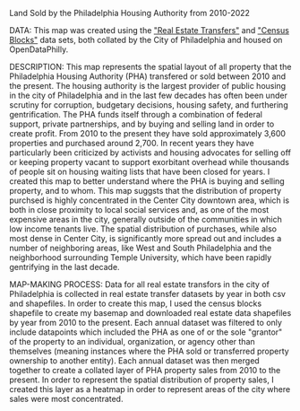 Land Sold by the Philadelphia Housing Authority from 2010-2022

DATA: 
This map was created using the ["Real Estate Transfers"]([url (https://www.opendataphilly.org/dataset/real-estate-transfers)) and ["Census Blocks"]([url](https://www.opendataphilly.org/dataset/census-blocks)) data sets, both collated by the City of Philadelphia and housed on OpenDataPhilly.

DESCRIPTION:
This map represents the spatial layout of all property that the Philadelphia Housing Authority (PHA) transfered or sold between 2010 and the present. The housing authority is the largest provider of public housing in the city of Philadelphia and in the last few decades has often been under scrutiny for corruption, budgetary decisions, housing safety, and furthering gentrification. The PHA funds itself through a combination of federal support, private partnerships, and by buying and selling land in order to create profit. From 2010 to the present they have sold approximately 3,600 properties and purchased around 2,700. In recent years they have particularly been criticized by activists and housing advocates for selling off or keeping property vacant to support exorbitant overhead while thousands of people sit on housing waiting lists that have been closed for years. I created this map to better understand where the PHA is buying and selling property, and to whom. This map suggsts that the distribution of property purchsed is highly concentrated in the Center City downtown area, which is both in close proximity to local social services and, as one of the most expensive areas in the city, generally outside of the communities in which low income tenants live. The spatial distribution of purchases, while also most dense in Center City, is significantly more spread out and includes a number of neighboring areas, like West and South Philadelphia and the neighborhood surrounding Temple University, which have been rapidly gentrifying in the last decade. 

MAP-MAKING PROCESS: 
Data for all real estate transfors in the city of Philadelphia is collected in real estate transfer datasets by year in both csv and shapefiles. In order to create this map, I used the census blocks shapefile to create my basemap and downloaded real estate data shapefiles by year from 2010 to the present. Each annual dataset was filtered to only include datapoints which included the PHA as one of or the sole "grantor" of the property to an individual, organization, or agency other than themselves (meaning instances where the PHA sold or transferred property ownership to another entity). Each annual dataset was then merged together to create a collated layer of PHA property sales from 2010 to the present. In order to represent the spatial distribution of property sales, I created this layer as a heatmap in order to represent areas of the city where sales were most concentrated. 
